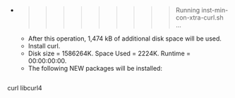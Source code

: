 * >>>>>>>>> Running inst-min-con-xtra-curl.sh ...
  * After this operation, 1,474 kB of additional disk space will be used.
  * Install curl.
  * Disk size = 1586264K. Space Used = 2224K. Runtime = 00:00:00:00.
  * The following NEW packages will be installed:
  ```bash
curl libcurl4
  ```
